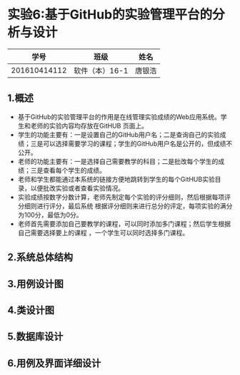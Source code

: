 # 实验6:基于GitHub的实验管理平台的分析与设计

|学号|班级|姓名|
|----|------|----|
|201610414112|软件（本）16-1|唐银浩|

## 1.概述
* 基于GitHub的实验管理平台的作用是在线管理实验成绩的Web应用系统。学生和老师的实验内容均存放在GitHUB 页面上。
* 学生的功能主要有：一是设置自己的GitHub用户名；二是查询自己的实验成绩；三是可以选择需要学习的课程；学生的GitHub用户名是公开的，但成绩不公开。
* 老师的功能主要有：一是选择自己需要教学的科目；二是批改每个学生的成绩；三是查看每个学生的成绩。
* 老师和学生都能通过本系统的链接方便地跳转到学生的每个GitHUB实验目录，以便批改实验或者查看实验情况。
* 实验成绩按数字分数计算，老师先制定每个实验的评分细则，然后根据每项评分细则进行评分，最后系统
根据评分细则来进行总分的评定，每项实验的满分为100分，最低为0分。
* 老师首先需要添加自己要教学的课程，可以同时添加多门课程；然后学生根据自己需要选择要上的课程
，一个学生可以同时选择多门课程。

## 2.系统总体结构

## 3.用例设计图

## 4.类设计图

## 5.数据库设计

## 6.用例及界面详细设计